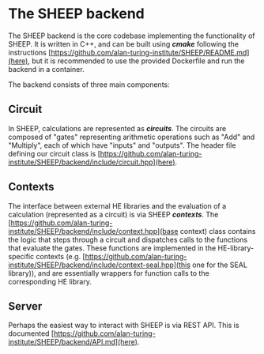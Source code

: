 # The SHEEP backend

The SHEEP backend is the core codebase implementing the functionality of SHEEP.
It is written in C++, and can be built using ***cmake*** following the instructions [https://github.com/alan-turing-institute/SHEEP/README.md](here), but it is recommended to use the provided Dockerfile and run the backend in a container.

The backend consists of three main components:

## Circuit

In SHEEP, calculations are represented as ***circuits***.  The circuits are composed of "gates" representing arithmetic operations such as "Add" and "Multiply", each of which have "inputs" and "outputs".
The header file defining our circuit class is [https://github.com/alan-turing-institute/SHEEP/backend/include/circuit.hpp](here).

## Contexts

The interface between external HE libraries and the evaluation of a calculation (represented as a circuit) is via SHEEP ***contexts***.  The [https://github.com/alan-turing-institute/SHEEP/backend/include/context.hpp](base context)
class contains the logic that steps through a circuit and dispatches calls to
the functions that evaluate the gates.  These functions are implemented in the
HE-library-specific contexts (e.g. [https://github.com/alan-turing-institute/SHEEP/backend/include/context-seal.hpp](this one for the SEAL library)), and are
essentially wrappers for function calls to the corresponding HE library.

## Server

Perhaps the easiest way to interact with SHEEP is via REST API.
This is documented [https://github.com/alan-turing-institute/SHEEP/backend/API.md](here).